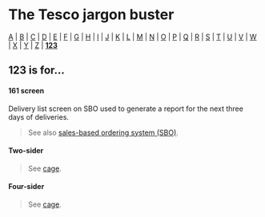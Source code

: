 # The Tesco jargon buster

[A](a.md) | [B](b.md) | [C](c.md) | [D](d.md) | [E](e.md) | [F](f.md) | [G](g.md) | [H](h.md) | [I](i.md) | [J](j.md) | [K](k.md) | [L](l.md) | [M](m.md) | [N](n.md) | [O](o.md) | [P](p.md) | [Q](q.md) | [R](r.md) | [S](s.md) | [T](t.md) | [U](u.md) | [V](v.md) | [W](w.md) | [X](x.md) | [Y](y.md) | [Z](z.md) | [**123**](123.md)

## 123 is for…

#### 161 screen
Delivery list screen on SBO used to generate a report for the next three days of deliveries.
> See also [sales-based ordering system (SBO)](s.md#sales-based-ordering-system-sbo).

#### Two-sider
> See [cage](c.md#cage).

#### Four-sider
> See [cage](c.md#cage).
